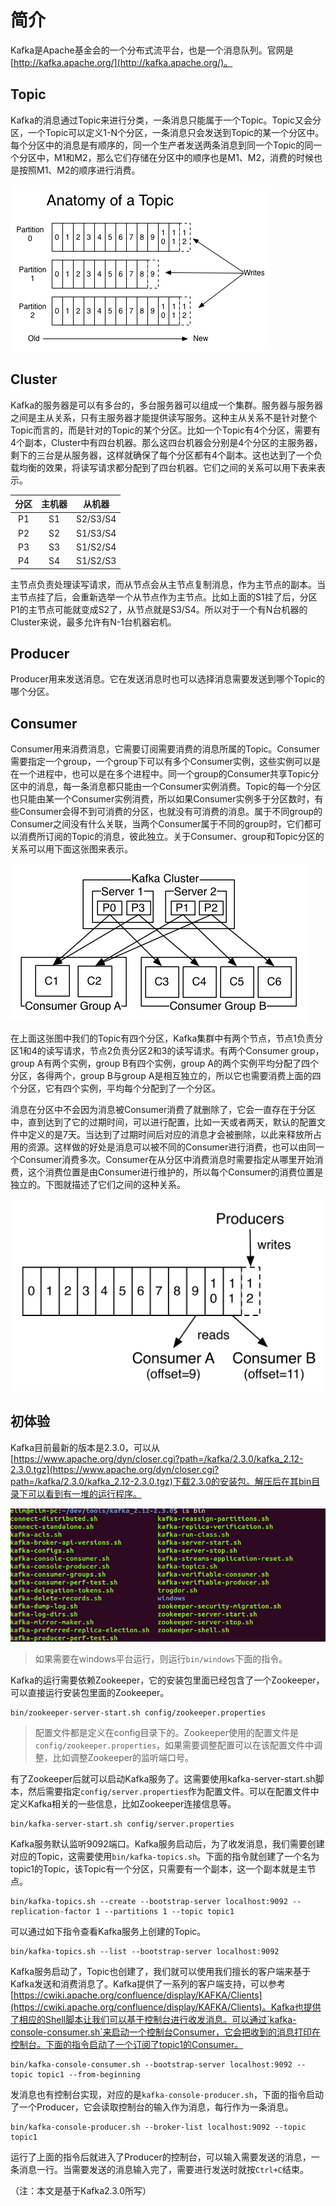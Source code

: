 # 简介

Kafka是Apache基金会的一个分布式流平台，也是一个消息队列。官网是[http://kafka.apache.org/](http://kafka.apache.org/)。

## Topic

Kafka的消息通过Topic来进行分类，一条消息只能属于一个Topic。Topic又会分区，一个Topic可以定义1-N个分区，一条消息只会发送到Topic的某一个分区中。每个分区中的消息是有顺序的，同一个生产者发送两条消息到同一个Topic的同一个分区中，M1和M2，那么它们存储在分区中的顺序也是M1、M2，消费的时候也是按照M1、M2的顺序进行消费。

![Topic](image/log_anatomy.png)

## Cluster

Kafka的服务器是可以有多台的，多台服务器可以组成一个集群。服务器与服务器之间是主从关系，只有主服务器才能提供读写服务。这种主从关系不是针对整个Topic而言的，而是针对的Topic的某个分区。比如一个Topic有4个分区，需要有4个副本，Cluster中有四台机器。那么这四台机器会分别是4个分区的主服务器，剩下的三台是从服务器，这样就确保了每个分区都有4个副本。这也达到了一个负载均衡的效果，将读写请求都分配到了四台机器。它们之间的关系可以用下表来表示。

| 分区 | 主机器 | 从机器 |
| :---: | :-----: | :-----: |
| P1 | S1 | S2/S3/S4 |
| P2 | S2 | S1/S3/S4 |
| P3 | S3 | S1/S2/S4 |
| P4 | S4 | S1/S2/S3 |

主节点负责处理读写请求，而从节点会从主节点复制消息，作为主节点的副本。当主节点挂了后，会重新选举一个从节点作为主节点。比如上面的S1挂了后，分区P1的主节点可能就变成S2了，从节点就是S3/S4。所以对于一个有N台机器的Cluster来说，最多允许有N-1台机器宕机。

## Producer

Producer用来发送消息。它在发送消息时也可以选择消息需要发送到哪个Topic的哪个分区。

## Consumer

Consumer用来消费消息，它需要订阅需要消费的消息所属的Topic。Consumer需要指定一个group，一个group下可以有多个Consumer实例，这些实例可以是在一个进程中，也可以是在多个进程中。同一个group的Consumer共享Topic分区中的消息，每一条消息都只能由一个Consumer实例消费。Topic的每一个分区也只能由某一个Consumer实例消费，所以如果Consumer实例多于分区数时，有些Consumer会得不到可消费的分区，也就没有可消费的消息。属于不同group的Consumer之间没有什么关联，当两个Consumer属于不同的group时，它们都可以消费所订阅的Topic的消息，彼此独立。关于Consumer、group和Topic分区的关系可以用下面这张图来表示。

![consumer-group](image/consumer-groups.png)

在上面这张图中我们的Topic有四个分区，Kafka集群中有两个节点，节点1负责分区1和4的读写请求，节点2负责分区2和3的读写请求。有两个Consumer group，group A有两个实例，group B有四个实例，group A的两个实例平均分配了四个分区，各得两个，group B与group A是相互独立的，所以它也需要消费上面的四个分区，它有四个实例，平均每个分配到了一个分区。

消息在分区中不会因为消息被Consumer消费了就删除了，它会一直存在于分区中，直到达到了它的过期时间，可以进行配置，比如一天或者两天，默认的配置文件中定义的是7天。当达到了过期时间后对应的消息才会被删除，以此来释放所占用的资源。这样做的好处是消息可以被不同的Consumer进行消费，也可以由同一个Consumer消费多次。Consumer在从分区中消费消息时需要指定从哪里开始消费，这个消费位置是由Consumer进行维护的，所以每个Consumer的消费位置是独立的。下图就描述了它们之间的这种关系。

![Consumer](image/log_consumer.png)

## 初体验

Kafka目前最新的版本是2.3.0，可以从[https://www.apache.org/dyn/closer.cgi?path=/kafka/2.3.0/kafka_2.12-2.3.0.tgz](https://www.apache.org/dyn/closer.cgi?path=/kafka/2.3.0/kafka_2.12-2.3.0.tgz)下载2.3.0的安装包。解压后在其bin目录下可以看到有一堆的运行程序。

![kafka](image/kafka.001.png)

> 如果需要在windows平台运行，则运行`bin/windows`下面的指令。

Kafka的运行需要依赖Zookeeper，它的安装包里面已经包含了一个Zookeeper，可以直接运行安装包里面的Zookeeper。

```text
bin/zookeeper-server-start.sh config/zookeeper.properties
```

> 配置文件都是定义在config目录下的。Zookeeper使用的配置文件是`config/zookeeper.properties`，如果需要调整配置可以在该配置文件中调整，比如调整Zookeeper的监听端口号。

有了Zookeeper后就可以启动Kafka服务了。这需要使用kafka-server-start.sh脚本，然后需要指定`config/server.properties`作为配置文件。可以在配置文件中定义Kafka相关的一些信息，比如Zookeeper连接信息等。

```text
bin/kafka-server-start.sh config/server.properties
```

Kafka服务默认监听9092端口。Kafka服务启动后，为了收发消息，我们需要创建对应的Topic，这需要使用`bin/kafka-topics.sh`。下面的指令就创建了一个名为topic1的Topic，该Topic有一个分区，只需要有一个副本，这一个副本就是主节点。

```text
bin/kafka-topics.sh --create --bootstrap-server localhost:9092 --replication-factor 1 --partitions 1 --topic topic1
```

可以通过如下指令查看Kafka服务上创建的Topic。

```text
bin/kafka-topics.sh --list --bootstrap-server localhost:9092
```

Kafka服务启动了，Topic也创建了，我们就可以使用我们擅长的客户端来基于Kafka发送和消费消息了。Kafka提供了一系列的客户端支持，可以参考[https://cwiki.apache.org/confluence/display/KAFKA/Clients](https://cwiki.apache.org/confluence/display/KAFKA/Clients)。Kafka也提供了相应的Shell脚本让我们可以基于控制台进行收发消息。可以通过`kafka-console-consumer.sh`来启动一个控制台Consumer，它会把收到的消息打印在控制台。下面的指令启动了一个订阅了topic1的Consumer。

```text
bin/kafka-console-consumer.sh --bootstrap-server localhost:9092 --topic topic1 --from-beginning
```

发消息也有控制台实现，对应的是`kafka-console-producer.sh`，下面的指令启动了一个Producer，它会读取控制台的输入作为消息，每行作为一条消息。

```text
bin/kafka-console-producer.sh --broker-list localhost:9092 --topic topic1
```

运行了上面的指令后就进入了Producer的控制台，可以输入需要发送的消息，一条消息一行。当需要发送的消息输入完了，需要进行发送时就按`Ctrl+C`结束。

（注：本文是基于Kafka2.3.0所写）